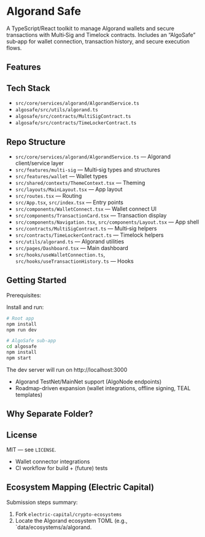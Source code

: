 # Algorand Safe

A TypeScript/React toolkit to manage Algorand wallets and secure transactions with Multi‑Sig and Timelock contracts. Includes an “AlgoSafe” sub‑app for wallet connection, transaction history, and secure execution flows.

## Features

## Tech Stack
  - `src/core/services/algorand/AlgorandService.ts`
  - `algosafe/src/utils/algorand.ts`
  - `algosafe/src/contracts/MultiSigContract.ts`
  - `algosafe/src/contracts/TimeLockerContract.ts`

## Repo Structure
  - `src/core/services/algorand/AlgorandService.ts` — Algorand client/service layer
  - `src/features/multi-sig` — Multi‑sig types and structures
  - `src/features/wallet` — Wallet types
  - `src/shared/contexts/ThemeContext.tsx` — Theming
  - `src/layouts/MainLayout.tsx` — App layout
  - `src/routes.tsx` — Routing
  - `src/App.tsx`, `src/index.tsx` — Entry points
  - `src/components/WalletConnect.tsx` — Wallet connect UI
  - `src/components/TransactionCard.tsx` — Transaction display
  - `src/components/Navigation.tsx`, `src/components/Layout.tsx` — App shell
  - `src/contracts/MultiSigContract.ts` — Multi‑sig helpers
  - `src/contracts/TimeLockerContract.ts` — Timelock helpers
  - `src/utils/algorand.ts` — Algorand utilities
  - `src/pages/Dashboard.tsx` — Main dashboard
  - `src/hooks/useWalletConnection.ts`, `src/hooks/useTransactionHistory.ts` — Hooks

## Getting Started

Prerequisites:

Install and run:

```bash
# Root app
npm install
npm run dev

# AlgoSafe sub‑app
cd algosafe
npm install
npm start
```

The dev server will run on http://localhost:3000

- Algorand TestNet/MainNet support (AlgoNode endpoints)
- Roadmap-driven expansion (wallet integrations, offline signing, TEAL templates)

## Why Separate Folder?
## License
MIT — see `LICENSE`.
- Wallet connector integrations
- CI workflow for build + (future) tests

## Ecosystem Mapping (Electric Capital)

Submission steps summary:
1. Fork `electric-capital/crypto-ecosystems`
2. Locate the Algorand ecosystem TOML (e.g., `data/ecosystems/a/algorand.
